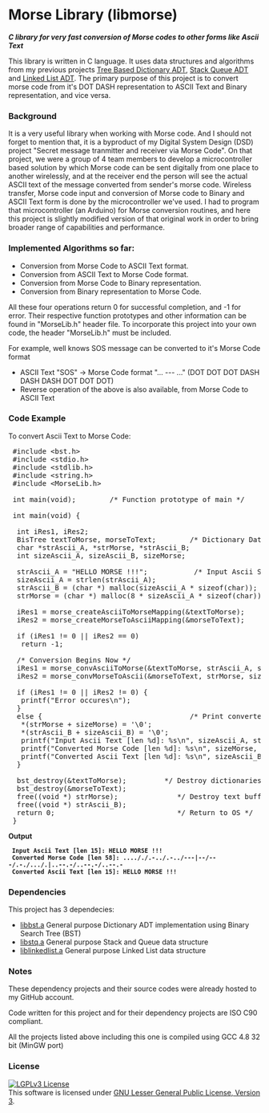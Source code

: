 # Morse Library (libmorse)
<b><i>C library for very fast conversion of Morse codes to other forms like Ascii Text</i></b>

<script src="https://cdn.rawgit.com/google/code-prettify/master/loader/run_prettify.js"></script>

This library is written in C language. It uses data structures and algorithms from my previous projects <a href="https://github.com/AKD92/Tree-Based-Dictionary-ADT">Tree Based Dictionary ADT</a>, <a href="https://github.com/AKD92/Stack-Queue-ADT">Stack Queue ADT</a> and <a href="https://github.com/AKD92/Linked-List-ADT">Linked List ADT</a>. The primary purpose of this project is to convert morse code from it's DOT DASH representation to ASCII Text and Binary representation, and vice versa.

### Background
It is a very useful library when working with Morse code. And I should not forget to mention that, it is a byproduct of my Digital System Design (DSD) project "Secret message tranmitter and receiver via Morse Code". On that project, we were a group of 4 team members to develop a microcontroller based solution by which Morse code can be sent digitally from one place to another wirelessly, and at the receiver end the person will see the actual ASCII text of the message converted from sender's morse code. Wireless transfer, Morse code input and conversion of Morse code to Binary and ASCII Text form is done by the microcontroller we've used. I had to program that microcontroller (an Arduino) for Morse conversion routines, and here this project is slightly modified version of that original work in order to bring broader range of capabilities and performance.

### Implemented Algorithms so far:
  * Conversion from Morse Code to ASCII Text format.
  * Conversion from ASCII Text to Morse Code format.
  * Conversion from Morse Code to Binary representation.
  * Conversion from Binary representation to Morse Code.

All these four operations return 0 for successful completion, and -1 for error. Their respective function prototypes and other information can be found in "MorseLib.h" header file. To incorporate this project into your own code, the header "MorseLib.h" must be included.

For example, well knows SOS message can be converted to it's Morse Code format
  * ASCII Text "SOS"		->		Morse Code format "... --- ..." (DOT DOT DOT DASH DASH DASH DOT DOT DOT)
  * Reverse operation of the above is also available, from Morse Code to ASCII Text

### Code Example
To convert Ascii Text to Morse Code:
<pre class="prettyprint"> #include &ltbst.h&gt
 #include &ltstdio.h&gt
 #include &ltstdlib.h&gt
 #include &ltstring.h&gt
 #include &ltMorseLib.h&gt
 
 int main(void);        /* Function prototype of main */
 
 int main(void) {
 
  int iRes1, iRes2;
  BisTree textToMorse, morseToText;        /* Dictionary Data Structures needed for conversions */
  char *strAscii_A, *strMorse, *strAscii_B;
  int sizeAscii_A, sizeAscii_B, sizeMorse;
  
  strAscii_A = "HELLO MORSE !!!";           /* Input Ascii String */
  sizeAscii_A = strlen(strAscii_A);
  strAscii_B = (char *) malloc(sizeAscii_A * sizeof(char));    /* Output Ascii String */
  strMorse = (char *) malloc(8 * sizeAscii_A * sizeof(char));  /* Output Morse Code String */
  
  iRes1 = morse_createAsciiToMorseMapping(&amptextToMorse);     /* Create mapping for Morse To Ascii conversion */
  iRes2 = morse_createMorseToAsciiMapping(&ampmorseToText);     /* Create mapping for Ascii To Morse conversion */
  
  if (iRes1 != 0 || iRes2 == 0)
   return -1;
  
  /* Conversion Begins Now */
  iRes1 = morse_convAsciiToMorse(&amptextToMorse, strAscii_A, sizeAscii_A, strMorse, &ampsizeMorse);
  iRes2 = morse_convMorseToAscii(&ampmorseToText, strMorse, sizeMorse, strAscii_B, &ampsizeAscii_B);
  
  if (iRes1 != 0 || iRes2 != 0) {
   printf("Error occures\n");
  }
  else {                                   /* Print converted strings */
   *(strMorse + sizeMorse) = '\0';
   *(strAscii_B + sizeAscii_B) = '\0';
   printf("Input Ascii Text [len %d]: %s\n", sizeAscii_A, strAscii_A);
   printf("Converted Morse Code [len %d]: %s\n", sizeMorse, strMorse);
   printf("Converted Ascii Text [len %d]: %s\n", sizeAscii_B, strAscii_B);
  }
  
  bst_destroy(&amptextToMorse);         */ Destroy dictionaries or there will be memory leak*/
  bst_destroy(&ampmorseToText);
  free((void *) strMorse);              */ Destroy text buffers or there will be memory leak*/
  free((void *) strAscii_B);
  return 0;                             */ Return to OS */
 }</pre>
 
 <b>Output</b>
 <pre><code> <b>Input Ascii Text [len 15]: HELLO MORSE !!!</b>
 <b>Converted Morse Code [len 58]: ...././.-../.-../---|--/---/.-./.../.|..--.-/..--.-/..--.-</b>
 <b>Converted Ascii Text [len 15]: HELLO MORSE !!!</b></code></pre>

### Dependencies
This project has 3 dependecies:
  * <a href="https://github.com/AKD92/Tree-Based-Dictionary-ADT">libbst.a</a>						General purpose Dictionary ADT implementation using Binary Search Tree (BST)
  * <a href="https://github.com/AKD92/Stack-Queue-ADT">libstq.a</a>			General purpose Stack and Queue data structure
  * <a href="https://github.com/AKD92/Linked-List-ADT">liblinkedlist.a</a>			General purpose Linked List data structure

### Notes
These dependency projects and their source codes were already hosted to my GitHub account.

Code written for this project and for their dependency projects are ISO C90 compliant.

All the projects listed above including this one is compiled using GCC 4.8 32 bit (MinGW port)

### License
<a rel="license" href="http://www.gnu.org/licenses/lgpl-3.0-standalone.html"><img alt="LGPLv3 License" style="border-width:0" src="http://www.gnu.org/graphics/lgplv3-147x51.png" /></a><br />This software is licensed under <a rel="license" href="http://www.gnu.org/licenses/lgpl-3.0-standalone.html">GNU Lesser General Public License, Version 3</a>.
